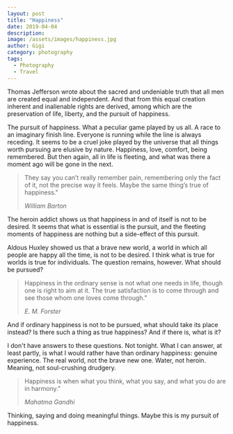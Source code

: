 ```yaml
---
layout: post
title: "Happiness"
date: 2019-04-04
description:
image: /assets/images/happiness.jpg
author: Gigi
category: photography
tags:
  - Photography
  - Travel
---
```


Thomas Jefferson wrote about the sacred and undeniable truth that all men are created equal and independent. And that from this equal creation inherent and inalienable rights are derived, among which are the preservation of life, liberty, and the pursuit of happiness.

The pursuit of happiness. What a peculiar game played by us all. A race to an imaginary finish line. Everyone is running while the line is always receding. It seems to be a cruel joke played by the universe that all things worth pursuing are elusive by nature. Happiness, love, comfort, being remembered. But then again, all in life is fleeting, and what was there a moment ago will be gone in the next.

> They say you can’t really remember pain, remembering only the fact of it, not the precise way it feels. Maybe the same thing’s true of happiness."
>
> <cite>William Barton</cite>

The heroin addict shows us that happiness in and of itself is not to be desired. It seems that what is essential is the pursuit, and the fleeting moments of happiness are nothing but a side-effect of this pursuit.

Aldous Huxley showed us that a brave new world, a world in which all people are happy all the time, is not to be desired. I think what is true for worlds is true for individuals. The question remains, however. What should be pursued?

> Happiness in the ordinary sense is not what one needs in life, though one is right to aim at it. The true satisfaction is to come through and see those whom one loves come through."
>
> <cite>E. M. Forster</cite>

And if ordinary happiness is not to be pursued, what should take its place instead? Is there such a thing as true happiness? And if there is, what is it?

I don't have answers to these questions. Not tonight. What I can answer, at least partly, is what I would rather have than ordinary happiness: genuine experience. The real world, not the brave new one. Water, not heroin. Meaning, not soul-crushing drudgery.

> Happiness is when what you think, what you say, and what you do are in harmony."
>
> <cite>Mahatma Gandhi</cite>

Thinking, saying and doing meaningful things. Maybe this is my pursuit of happiness.
